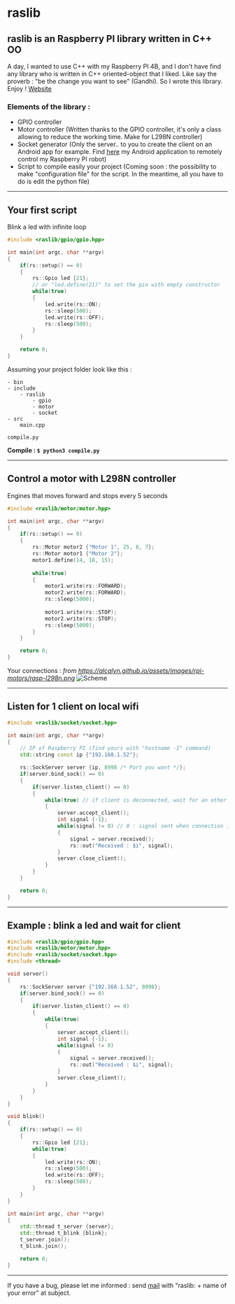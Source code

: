 # raslib
## raslib is an Raspberry PI library written in C++ OO

A day, I wanted to use C++ with my Raspberry PI 4B, and I don't have find any library who is written in C++ oriented-object that I liked. Like say the proverb : "be the change you want to see" (Gandhi). So I wrote this library. Enjoy ! [Website](https://antoninhrlt.github.io/raslib)

### Elements of the library :
 - GPIO controller
 - Motor controller (Written thanks to the GPIO controller, it's only a class allowing to reduce the working time. Make for L298N controller)
 - Socket generator (Only the server.. to you to create the client on an Android app for example. Find [here](https://github.com/antoninhrlt/rasdroid) my Android application to remotely control my Raspberry PI robot)
 - Script to compile easily your project (Coming soon : the possibility to make "configuration file" for the script. In the meantime, all you have to do is edit the python file)

---

## Your first script
Blink a led with infinite loop
```cpp
#include <raslib/gpio/gpio.hpp>

int main(int argc, char **argv)
{
    if(rs::setup() == 0)
    {
        rs::Gpio led {21}; 
        // or "led.define(21)" to set the pin with empty constructor
        while(true)
        {
            led.write(rs::ON);
            rs::sleep(500);
            led.write(rs::OFF);
            rs::sleep(500);
        }
    }

    return 0;
}
```
Assuming your project folder look like this :
```
- bin
- include
    - raslib
        - gpio
        - motor
        - socket
- src
    main.cpp

compile.py
```

 **Compile : ```$ python3 compile.py```**

---

## Control a motor with L298N controller

Engines that moves forward and stops every 5 seconds
```cpp
#include <raslib/motor/motor.hpp>

int main(int argc, char **argv)
{
    if(rs::setup() == 0)
    {
        rs::Motor motor2 {"Motor 1", 25, 8, 7};
        rs::Motor motor1 {"Motor 2"};
        motor1.define(14, 18, 15);
        
        while(true)
        {
            motor1.write(rs::FORWARD);
            motor2.write(rs::FORWARD);
            rs::sleep(5000);
            
            motor1.write(rs::STOP);
            motor2.write(rs::STOP);
            rs::sleep(5000);
        }
    }

    return 0;
}
```
Your connections :
*from https://alcalyn.github.io/assets/images/rpi-motors/rasp-l298n.png*
![Scheme](https://alcalyn.github.io/assets/images/rpi-motors/rasp-l298n.png)

---

## Listen for 1 client on local wifi
```cpp
#include <raslib/socket/socket.hpp>

int main(int argc, char **argv)
{
    // IP of Raspberry PI (find yours with "hostname -I" command)
    std::string const ip {"192.168.1.52"};

    rs::SockServer server {ip, 8998 /* Port you want */};
    if(server.bind_sock() == 0)
    {
        if(server.listen_client() == 0)
        {
            while(true) // if client is deconnected, wait for an other client
            {
                server.accept_client();
                int signal {-1};
                while(signal != 0) // 0 : signal sent when connection is closed
                {
                    signal = server.received();
                    rs::out("Received : $i", signal);
                }
                server.close_client();
            }
        }
    }

    return 0;
}
```

---

## Example : blink a led and wait for client
```cpp
#include <raslib/gpio/gpio.hpp>
#include <raslib/motor/motor.hpp>
#include <raslib/socket/socket.hpp>
#include <thread>

void server()
{
    rs::SockServer server {"192.168.1.52", 8998};
    if(server.bind_sock() == 0)
    {
        if(server.listen_client() == 0)
        {
            while(true)
            {
                server.accept_client();
                int signal {-1};
                while(signal != 0) 
                {
                    signal = server.received();
                    rs::out("Received : $i", signal);
                }
                server.close_client();
            }
        }
    }
}

void blink()
{
    if(rs::setup() == 0)
    {
        rs::Gpio led {21};
        while(true)
        {
            led.write(rs::ON);
            rs::sleep(500);
            led.write(rs::OFF);
            rs::sleep(500);
        }
    }
}

int main(int argc, char **argv)
{
    std::thread t_server {server};
    std::thread t_blink {blink};
    t_server.join();
    t_blink.join();

    return 0;
}
```

---

If you have a bug, please let me informed : send [mail](mailto:antonherault@gmail.com) with "raslib: + name of your error" at subject.